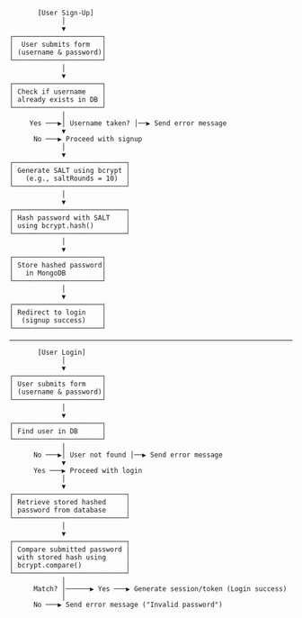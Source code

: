            [User Sign-Up]
                 │
                 ▼
    ┌──────────────────────┐
    │  User submits form   │
    │ (username & password)│
    └──────────────────────┘
                 │
                 ▼
    ┌──────────────────────┐
    │ Check if username    │
    │ already exists in DB │
    └──────────────────────┘
                 │
         Yes ───▶│ Username taken? │──▶ Send error message
                 ▼
          No ───▶ Proceed with signup
                 │
                 ▼
    ┌────────────────────────────┐
    │ Generate SALT using bcrypt │
    │   (e.g., saltRounds = 10)  │
    └────────────────────────────┘
                 │
                 ▼
    ┌────────────────────────────┐
    │ Hash password with SALT    │
    │ using bcrypt.hash()        │
    └────────────────────────────┘
                 │
                 ▼
    ┌──────────────────────┐
    │ Store hashed password│
    │   in MongoDB         │
    └──────────────────────┘
                 │
                 ▼
    ┌──────────────────────┐
    │ Redirect to login    │
    │  (signup success)    │
    └──────────────────────┘

--------------------------------------------------

           [User Login]
                 │
                 ▼
    ┌──────────────────────┐
    │ User submits form    │
    │ (username & password)│
    └──────────────────────┘
                 │
                 ▼
    ┌──────────────────────┐
    │ Find user in DB      │
    └──────────────────────┘
                 │
          No ───▶│ User not found │──▶ Send error message
                 ▼
          Yes ───▶ Proceed with login
                 │
                 ▼
    ┌────────────────────────────┐
    │ Retrieve stored hashed     │
    │ password from database     │
    └────────────────────────────┘
                 │
                 ▼
    ┌────────────────────────────┐
    │ Compare submitted password │
    │ with stored hash using     │
    │ bcrypt.compare()           │
    └────────────────────────────┘
                 │
          Match? │──────▶ Yes ───▶ Generate session/token (Login success)
                 │
          No ───▶ Send error message ("Invalid password")